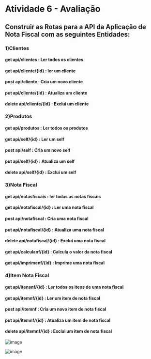 # Atividade 6 - Avaliação

## Construir as Rotas para a API da Aplicação de Nota Fiscal com as seguintes Entidades:

### 1)Clientes 
####  get    api/clientes       : Ler todos os clientes
####  get    api/cliente/{id}   : ler um cliente
####  post   api/cliente        : Cria um novo cliente
####  put    api/cliente/{id}   : Atualiza um cliente
####  delete api/cliente/{id}   : Exclui um cliente


### 2)Produtos
####  get    api/produtos       : Ler todos os produtos
####  get    api/self/{id}   : Ler um self
####  post   api/self        : Cria um novo self
####  put    api/self/{id}   : Atualiza um self
####  delete api/self/{id}   : Exclui um self


### 3)Nota Fiscal
####  get    api/notasfiscais     : ler todas as notas fiscais
####  get    api/notafiscal/{id}  : Ler uma nota fiscal
####  post   api/notafiscal       : Cria uma nota fiscal
####  put   api/notafiscal/{id}   : Atualiza uma nota fiscal
####  delete api/notafiscal/{id}  : Exclui uma nota fiscal
####  get    api/calculanf/{id}   : Calcula o valor da nota fiscal
####  get    api/imprimenf/{id}   : Imprime uma nota fiscal


### 4)Item Nota Fiscal
####  get    api/itensnf/{id}    : Ler todos os itens de uma nota fiscal
####  get    api/itemnf/{id}     : Ler um item de nota fiscal
####  post   api/itemnf           : Cria um novo item de nota fiscal
####  put    api/itemnf/{id}     : Atualiza um item de nota fiscal
####  delete api/itemnf/{id}     : Exclui um item de nota fiscal

![image](https://user-images.githubusercontent.com/71711422/124153605-fb27a500-da6a-11eb-8dd1-0097e799cf20.png)

![image](https://user-images.githubusercontent.com/71711422/124153720-1c889100-da6b-11eb-95f9-53aa202825a7.png)
